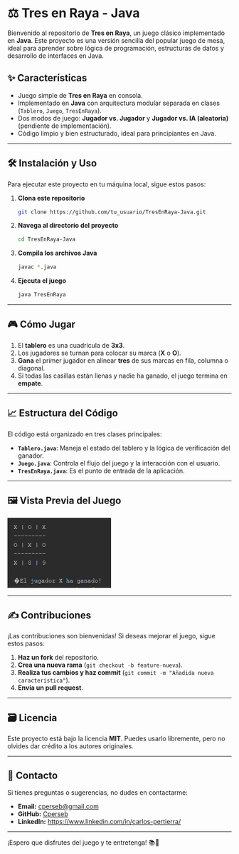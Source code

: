 # ⚖️ Tres en Raya - Java

Bienvenido al repositorio de **Tres en Raya**, un juego clásico implementado en **Java**. Este proyecto es una versión sencilla del popular juego de mesa, ideal para aprender sobre lógica de programación, estructuras de datos y desarrollo de interfaces en Java.

## ✨ Características

- Juego simple de **Tres en Raya** en consola.
- Implementado en **Java** con arquitectura modular separada en clases (`Tablero`, `Juego`, `TresEnRaya`).
- Dos modos de juego: **Jugador vs. Jugador** y **Jugador vs. IA (aleatoria)** (pendiente de implementación).
- Código limpio y bien estructurado, ideal para principiantes en Java.

---

## 🛠 Instalación y Uso

Para ejecutar este proyecto en tu máquina local, sigue estos pasos:

1. **Clona este repositorio**
   ```bash
   git clone https://github.com/tu_usuario/TresEnRaya-Java.git
   ```

2. **Navega al directorio del proyecto**
   ```bash
   cd TresEnRaya-Java
   ```

3. **Compila los archivos Java**
   ```bash
   javac *.java
   ```

4. **Ejecuta el juego**
   ```bash
   java TresEnRaya
   ```

---

## 🎮 Cómo Jugar

1. El **tablero** es una cuadrícula de **3x3**.
2. Los jugadores se turnan para colocar su marca (**X** o **O**).
3. **Gana** el primer jugador en alinear **tres** de sus marcas en fila, columna o diagonal.
4. Si todas las casillas están llenas y nadie ha ganado, el juego termina en **empate**.

---

## 📈 Estructura del Código

El código está organizado en tres clases principales:

- **`Tablero.java`**: Maneja el estado del tablero y la lógica de verificación del ganador.
- **`Juego.java`**: Controla el flujo del juego y la interacción con el usuario.
- **`TresEnRaya.java`**: Es el punto de entrada de la aplicación.

---

## 🖼 Vista Previa del Juego

![Tablero del juego Tres en Raya](tablero_juego.png "Ejemplo de una partida en Tres en Raya")


---

## ✍️ Contribuciones

¡Las contribuciones son bienvenidas! Si deseas mejorar el juego, sigue estos pasos:

1. **Haz un fork** del repositorio.
2. **Crea una nueva rama** (`git checkout -b feature-nueva`).
3. **Realiza tus cambios y haz commit** (`git commit -m "Añadida nueva característica"`).
4. **Envía un pull request**.

---

## 🗃️ Licencia

Este proyecto está bajo la licencia **MIT**. Puedes usarlo libremente, pero no olvides dar crédito a los autores originales.

---

## 👤 Contacto

Si tienes preguntas o sugerencias, no dudes en contactarme:
- **Email:** cperseb@gmail.com
- **GitHub:** [Cperseb](https://github.com/Cperseb)
- **LinkedIn:** https://www.linkedin.com/in/carlos-pertierra/

---

¡Espero que disfrutes del juego y te entretenga! 📚🚀

